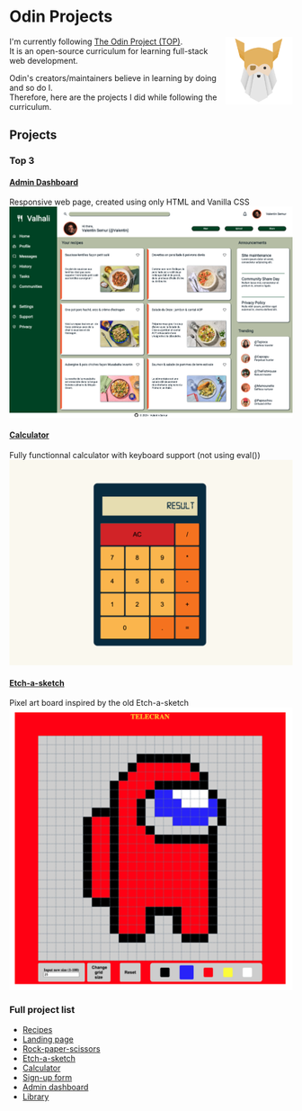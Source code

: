 # Odin Projects
<img style="float: right; height: 120px;" src="img/odin.png">

I'm currently following [The Odin Project (TOP)](https://www.theodinproject.com/).\
It is an open-source curriculum for learning full-stack web development.

Odin's creators/maintainers believe in learning by doing and so do I.\
Therefore, here are the projects I did while following the curriculum.

## Projects

### Top 3

#### [Admin Dashboard](https://valentin-semur.github.io/odin_projects/07_admin-dashboard/)
Responsive web page, created using only HTML and Vanilla CSS
<a href="https://valentin-semur.github.io/odin_projects/07_admin-dashboard/"><img src="img/07_admin-dashboard.png"></a>

#### [Calculator](https://valentin-semur.github.io/odin_projects/05_calculator/)
Fully functionnal calculator with keyboard support (not using eval()) 
<a href="https://valentin-semur.github.io/odin_projects/05_calculator/"><img src="img/05_calculator.png"></a>

#### [Etch-a-sketch](https://valentin-semur.github.io/odin_projects/04_etch-a-sketch/)
Pixel art board inspired by the old Etch-a-sketch
<a href="https://valentin-semur.github.io/odin_projects/04_etch-a-sketch/"><img src="img/04_etch-a-sketch.png"></a>


### Full project list
- [Recipes](https://valentin-semur.github.io/odin_projects/01_recipes/)
- [Landing page](https://valentin-semur.github.io/odin_projects/02_landing-page/)
- [Rock-paper-scissors](https://valentin-semur.github.io/odin_projects/03_rock-paper-scissors/)
- [Etch-a-sketch](https://valentin-semur.github.io/odin_projects/04_etch-a-sketch/)
- [Calculator](https://valentin-semur.github.io/odin_projects/05_calculator/)
- [Sign-up form](https://valentin-semur.github.io/odin_projects/06_sign-up-form/)
- [Admin dashboard](https://valentin-semur.github.io/odin_projects/07_admin-dashboard/)
- [Library](https://valentin-semur.github.io/odin_projects/08_library/)